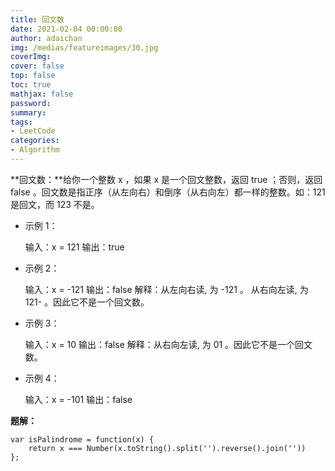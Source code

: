 ```yaml
---
title: 回文数
date: 2021-02-04 00:00:00
author: adaichan
img: /medias/featureimages/30.jpg
coverImg:
cover: false
top: false
toc: true
mathjax: false
password:
summary: 
tags:
- LeetCode
categories:
- Algorithm
---
```


**回文数：**给你一个整数 x ，如果 x 是一个回文整数，返回 true ；否则，返回 false 。回文数是指正序（从左向右）和倒序（从右向左）都一样的整数。如：121 是回文，而 123 不是。

- 示例 1：

  输入：x = 121
  输出：true

- 示例 2：

  输入：x = -121
  输出：false
  解释：从左向右读, 为 -121 。 从右向左读, 为 121- 。因此它不是一个回文数。

- 示例 3：

  输入：x = 10
  输出：false
  解释：从右向左读, 为 01 。因此它不是一个回文数。

- 示例 4：

  输入：x = -101
  输出：false

**题解：**

```
var isPalindrome = function(x) {
    return x === Number(x.toString().split('').reverse().join(''))
};
```
